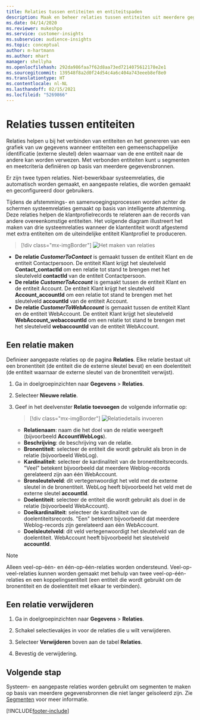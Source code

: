 ```yaml
---
title: Relaties tussen entiteiten en entiteitspaden
description: Maak en beheer relaties tussen entiteiten uit meerdere gegevensbronnen.
ms.date: 04/14/2020
ms.reviewer: mukeshpo
ms.service: customer-insights
ms.subservice: audience-insights
ms.topic: conceptual
author: m-hartmann
ms.author: mhart
manager: shellyha
ms.openlocfilehash: 292da986faa7f62d8aa73ed7214075612178e2e1
ms.sourcegitcommit: 139548f8a2d0f24d54c4a6c404a743eeeb8ef8e0
ms.translationtype: HT
ms.contentlocale: nl-NL
ms.lasthandoff: 02/15/2021
ms.locfileid: "5269866"
---
```

# <a name="relationships-between-entities"></a>Relaties tussen entiteiten

Relaties helpen u bij het verbinden van entiteiten en het genereren van een grafiek van uw gegevens wanneer entiteiten een gemeenschappelijke identificatie (externe sleutel) delen waarnaar van de ene entiteit naar de andere kan worden verwezen. Met verbonden entiteiten kunt u segmenten en meetcriteria definiëren op basis van meerdere gegevensbronnen.

Er zijn twee typen relaties. Niet-bewerkbaar systeemrelaties, die automatisch worden gemaakt, en aangepaste relaties, die worden gemaakt en geconfigureerd door gebruikers.

Tijdens de afstemmings- en samenvoegingsprocessen worden achter de schermen systeemrelaties gemaakt op basis van intelligente afstemming. Deze relaties helpen de klantprofielrecords te relateren aan de records van andere overeenkomstige entiteiten. Het volgende diagram illustreert het maken van drie systeemrelaties wanneer de klantentiteit wordt afgestemd met extra entiteiten om de uiteindelijke entiteit Klantprofiel te produceren.

> [!div class="mx-imgBorder"]
> ![Het maken van relaties](media/relationships-entities-merge.png "Het maken van relaties")

- **De relatie *CustomerToContact*** is gemaakt tussen de entiteit Klant en de entiteit Contactpersoon. De entiteit Klant krijgt het sleutelveld **Contact_contactId** om een relatie tot stand te brengen met het sleutelveld **contactId** van de entiteit Contactpersoon.
- **De relatie *CustomerToAccount*** is gemaakt tussen de entiteit Klant en de entiteit Account. De entiteit Klant krijgt het sleutelveld **Account_accountId** om een relatie tot stand te brengen met het sleutelveld **accountId** van de entiteit Account.
- **De relatie *CustomerToWebAccount*** is gemaakt tussen de entiteit Klant en de entiteit WebAccount. De entiteit Klant krijgt het sleutelveld **WebAccount_webaccountId** om een relatie tot stand te brengen met het sleutelveld **webaccountId** van de entiteit WebAccount.

## <a name="create-a-relationship"></a>Een relatie maken

Definieer aangepaste relaties op de pagina **Relaties**. Elke relatie bestaat uit een bronentiteit (de entiteit die de externe sleutel bevat) en een doelentiteit (de entiteit waarnaar de externe sleutel van de bronentiteit verwijst).

1. Ga in doelgroepinzichten naar **Gegevens** > **Relaties**.

2. Selecteer **Nieuwe relatie**.

3. Geef in het deelvenster **Relatie toevoegen** de volgende informatie op:

   > [!div class="mx-imgBorder"]
   > ![Relatiedetails invoeren](media/relationships-add.png "Relatiedetails invoeren")

   - **Relatienaam**: naam die het doel van de relatie weergeeft (bijvoorbeeld **AccountWebLogs**).
   - **Beschrijving**: de beschrijving van de relatie.
   - **Bronentiteit**: selecteer de entiteit die wordt gebruikt als bron in de relatie (bijvoorbeeld WebLog).
   - **Kardinaliteit**: selecteer de kardinaliteit van de bronentiteitsrecords. "Veel" betekent bijvoorbeeld dat meerdere Weblog-records gerelateerd zijn aan één WebAccount.
   - **Bronsleutelveld**: dit vertegenwoordigt het veld met de externe sleutel in de bronentiteit. WebLog heeft bijvoorbeeld het veld met de externe sleutel **accountId**.
   - **Doelentiteit**: selecteer de entiteit die wordt gebruikt als doel in de relatie (bijvoorbeeld WebAccount).
   - **Doelkardinaliteit**: selecteer de kardinaliteit van de doelentiteitsrecords. "Een" betekent bijvoorbeeld dat meerdere Weblog-records zijn gerelateerd aan één WebAccount.
   - **Doelsleutelveld**: dit veld vertegenwoordigt het sleutelveld van de doelentiteit. WebAccount heeft bijvoorbeeld het sleutelveld **accountId**.

> [!NOTE]
> Alleen veel-op-één- en één-op-één-relaties worden ondersteund. Veel-op-veel-relaties kunnen worden gemaakt met behulp van twee veel-op-één-relaties en een koppelingsentiteit (een entiteit die wordt gebruikt om de bronentiteit en de doelentiteit met elkaar te verbinden).

## <a name="delete-a-relationship"></a>Een relatie verwijderen

1. Ga in doelgroepinzichten naar **Gegevens** > **Relaties**.

2. Schakel selectievakjes in voor de relaties die u wilt verwijderen.

3. Selecteer **Verwijderen** boven aan de tabel **Relaties**.

4. Bevestig de verwijdering.

## <a name="next-step"></a>Volgende stap

Systeem- en aangepaste relaties worden gebruikt om segmenten te maken op basis van meerdere gegevensbronnen die niet langer geïsoleerd zijn. Zie [Segmenten](segments.md) voor meer informatie.


[!INCLUDE[footer-include](../includes/footer-banner.md)]
